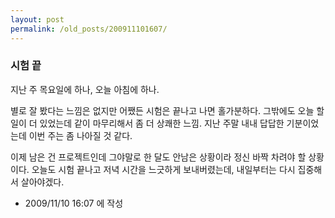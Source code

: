 ```yaml
---
layout: post
permalink: /old_posts/200911101607/
---
```


### 시험 끝

지난 주 목요일에 하나, 오늘 아침에 하나.

별로 잘 봤다는 느낌은 없지만 어쨌든 시험은 끝나고 나면 홀가분하다. 그밖에도 오늘 할 일이 더 있었는데 같이 마무리해서 좀 더 상쾌한 느낌. 지난 주말 내내 답답한 기분이었는데 이번 주는 좀 나아질 것 같다.

이제 남은 건 프로젝트인데 그야말로 한 달도 안남은 상황이라 정신 바짝 차려야 할 상황이다. 오늘도 시험 끝나고 저녁 시간을 느긋하게 보내버렸는데, 내일부터는 다시 집중해서 살아야겠다.





- 2009/11/10 16:07 에 작성